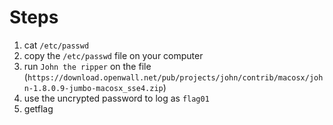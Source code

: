 # Steps

1) cat `/etc/passwd`
2) copy the `/etc/passwd` file on your computer
3) run `John the ripper` on the file (`https://download.openwall.net/pub/projects/john/contrib/macosx/john-1.8.0.9-jumbo-macosx_sse4.zip`)
4) use the uncrypted password to log as `flag01`
5) getflag
